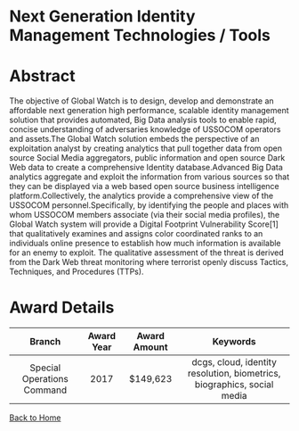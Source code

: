 
Next Generation Identity Management Technologies / Tools
========================================================

# Abstract


The objective of Global Watch is to design, develop and demonstrate an affordable next generation high performance, scalable identity management solution that provides automated, Big Data analysis tools to enable rapid, concise understanding of adversaries knowledge of USSOCOM operators and assets.The Global Watch solution embeds the perspective of an exploitation analyst by creating analytics that pull together data from open source Social Media aggregators, public information and open source Dark Web data to create a comprehensive Identity database.Advanced Big Data analytics aggregate and exploit the information from various sources so that they can be displayed via a web based open source business intelligence platform.Collectively, the analytics provide a comprehensive view of the USSOCOM personnel.Specifically, by identifying the people and places with whom USSOCOM members associate (via their social media profiles), the Global Watch system will provide a Digital Footprint Vulnerability Score[1] that qualitatively examines and assigns color coordinated ranks to an individuals online presence to establish how much information is available for an enemy to exploit. The qualitative assessment of the threat is derived from the Dark Web threat monitoring where terrorist openly discuss Tactics, Techniques, and Procedures (TTPs).  

# Award Details

|Branch|Award Year|Award Amount|Keywords|
| :---: | :---: | :---: | :---: |
|Special Operations Command|2017|$149,623|dcgs, cloud, identity resolution, biometrics, biographics, social media|
  
  


[Back to Home](https://github.com/chrischow/dod_sbir_awards/JH/#2585)